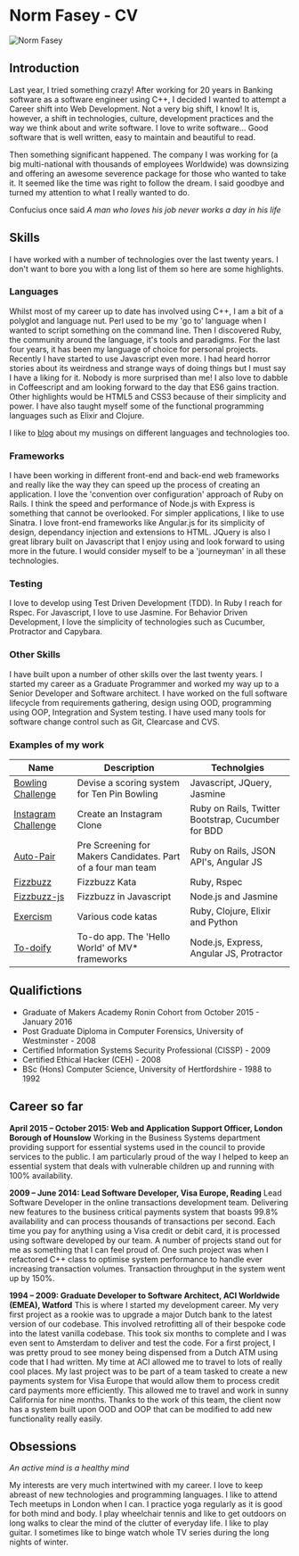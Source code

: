# Norm Fasey - CV

![Norm Fasey](http://i.imgur.com/aNJ4uDQ.jpg)

## Introduction

Last year, I tried something crazy! After working for 20 years in Banking software as a software engineer using C++, I decided I wanted to attempt a Career shift into Web Development. Not a very big shift, I know! It is, however, a shift in technologies, culture, development practices and the way we think about and write software. I love to write software... Good software that is well written, easy to maintain and beautiful to read. 

Then something significant happened. The company I was working for (a big multi-national with thousands of employees Worldwide) was downsizing and offering an awesome severence package for those who wanted to take it. It seemed like the time was right to follow the dream. I said goodbye and turned my attention to what I really wanted to do. 

Confucius once said *A man who loves his job never works a day in his life* 

## Skills

I have worked with a number of technologies over the last twenty years. I don't want to bore you with a long list of them so here are some highlights.

### Languages

Whilst most of my career up to date has involved using C++, I am a bit of a polyglot and language nut. Perl used to be my 'go to' language when I wanted to script something on the command line. Then I discovered Ruby, the community around the language, it's tools and paradigms. For the last four years, it has been my language of choice for personal projects. Recently I have started to use Javascript even more. I had heard horror stories about its weirdness and strange ways of doing things but I must say I have a liking for it. Nobody is more surprised than me! I also love to dabble in Coffeescript and am looking forward to the day that ES6 gains traction. Other highlights would be HTML5 and CSS3 because of their simplicity and power. I have also taught myself some of the functional programming languages such as Elixir and Clojure.

I like to [blog](http://deathray1977.net/thinking/) about my musings on different languages and technologies too.

### Frameworks

I have been working in different front-end and back-end web frameworks and really like the way they can speed up the process of creating an application. I love the 'convention over configuration' approach of Ruby on Rails. I think the speed and performance of Node.js with Express is something that cannot be overlooked. For simpler applications, I like to use Sinatra. I love front-end frameworks like Angular.js for its simplicity of design, dependancy injection and extensions to HTML. JQuery is also I great library built on Javascript that I enjoy using and look forward to using more in the future. I would consider myself to be a 'journeyman' in all these technologies. 

### Testing 

I love to develop using Test Driven Development (TDD). In Ruby I reach for Rspec. For Javascript, I love to use Jasmine. For Behavior Driven Development, I love the simplicity of technologies such as Cucumber, Protractor and Capybara.

### Other Skills

I have built upon a number of other skills over the last twenty years. I started my career as a Graduate Programmer and worked my way up to a Senior Developer and Software architect. I have worked on the full software lifecycle from requirements gathering, design using OOD, programming using OOP, Integration and System testing. I have used many tools for software change control such as Git, Clearcase and CVS.

### Examples of my work

| Name              | Description                                 | Technolgies |
| --- | --- | --- |
| [Bowling Challenge](https://github.com/DeathRay1977/bowling-challenge) | Devise a scoring system for Ten Pin Bowling | Javascript, JQuery, Jasmine | 
| [Instagram Challenge](https://github.com/DeathRay1977/instagram-challenge) | Create an Instagram Clone | Ruby on Rails, Twitter Bootstrap, Cucumber for BDD |
| [Auto-Pair](https://github.com/DeathRay1977/Auto-pair) | Pre Screening for Makers Candidates. Part of a four man team | Ruby on Rails, JSON API's, Angular JS |
| [Fizzbuzz](https://github.com/DeathRay1977/fizzbuzz)| Fizzbuzz Kata | Ruby, Rspec |
| [Fizzbuzz-js](https://github.com/DeathRay1977/fizzbuzz-js)| Fizzbuzz in Javascript | Node.js and Jasmine |
| [Exercism](https://github.com/DeathRay1977/exercism) | Various code katas | Ruby, Clojure, Elixir and Python |
| [To-doify](https://github.com/DeathRay1977/todo_challenge) | To-do app. The 'Hello World' of MV* frameworks | Node.js, Express, Angular JS, Protractor |

## Qualifictions

* Graduate of Makers Academy Ronin Cohort from October 2015 - January 2016
* Post Graduate Diploma in Computer Forensics, University of Westminster - 2008
* Certified Information Systems Security Professional (CISSP) - 2009
* Certified Ethical Hacker (CEH) - 2008
* BSc (Hons) Computer Science, University of Hertfordshire - 1988 to 1992

## Career so far

**April 2015 – October 2015: Web and Application Support Officer, London Borough of Hounslow**
Working in the Business Systems department providing support for essential systems used in the council to provide services to the public. I am particularly proud of the way I helped to keep an essential system that deals with vulnerable children up and running with 100% availability.

**2009 – June 2014: Lead Software Developer, Visa Europe, Reading**
Lead Software Developer in the online transactions development team. Delivering new features to the business critical payments system that boasts 99.8% availability and can process thousands of transactions per second. Each time you pay for anything using a Visa credit or debit card, it is processed using software developed by our team. A number of projects stand out for me as something that I can feel proud of. One such project was when I refactored C++ class to optimise system performance to handle ever increasing transaction volumes. Transaction throughput in the system went up by 150%.


**1994 – 2009: Graduate Developer to Software Architect, ACI Worldwide (EMEA), Watford**
This is where I started my development career. My very first project as a rookie was to upgrade a major Dutch bank to the latest version of our codebase. This involved retrofitting all of their bespoke code into the latest vanilla codebase. This took six months to complete and I was even sent to Amsterdam to deliver and test the code. For a first project, I was pretty proud to see money being dispensed from a Dutch ATM using code that I had written. My time at ACI allowed me to travel to lots of really cool places. My last project was to be part of a team tasked to create a new payments system for Visa Europe that would allow them to process credit card payments more efficiently. This allowed me to travel and work in sunny California for nine months. Thanks to the work of this team, the client now has a system built upon OOD and OOP that can be modified to add new functionality really easily.

## Obsessions

*An active mind is a healthy mind*

My interests are very much intertwined with my career. I love to keep abreast of new technologies and programming languages. I like to attend Tech meetups in London when I can. I practice yoga regularly as it is good for both mind and body. I play wheelchair tennis and like to get outdoors on long walks to clear the mind of the clutter of everyday life. I like to play guitar. I sometimes like to binge watch whole TV series during the long nights of winter.

